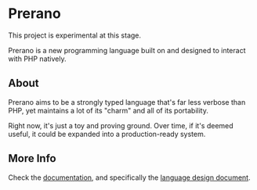 # Prerano

This project is experimental at this stage.

Prerano is a new programming language built on and designed to interact with PHP natively.

## About

Prerano aims to be a strongly typed language that's far less verbose than PHP, yet maintains a lot of its "charm" and all of its portability.

Right now, it's just a toy and proving ground. Over time, if it's deemed useful, it could be expanded into a production-ready system.

## More Info

Check the [documentation](doc/), and specifically the [language design document](doc/02-language_design.md).

